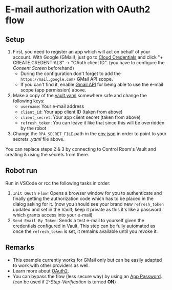 # E-mail authorization with OAuth2 flow

## Setup

1. First, you need to register an app which will act on behalf of your account. With
   Google (GMail), just go to [Cloud Credentials](https://console.cloud.google.com/apis/credentials)
   and click "+ CREATE CREDENTIALS" -> "OAuth client ID". (you have to configure the
   *Consent Screen* beforehand)
   - During the configuration don't forget to add the `https://mail.google.com/` GMail
     API scope.
   - If you can't find it, enable [Gmail API](https://console.cloud.google.com/marketplace/product/google/gmail.googleapis.com)
     for being able to use the e-mail scope (app permission) above.
2. Make a copy of the [vault.yaml](./devdata/vault.yaml) somewhere safe and change the
   following keys:
   - `username`: Your e-mail address
   - `client_id`: Your app client ID (taken from above)
   - `client_secret`: Your app client secret (taken from above)
   - `refresh_token`: You can leave it like that since this will be overridden by the
     robot
3. Change the `RPA_SECRET_FILE` path in the [env.json](./devdata/env.json) in order to
   point to your secrets *.yaml* file above.

You can replace steps 2 & 3 by connecting to Control Room's Vault and creating & using
the secrets from there.

## Robot run

Run in VSCode or rcc the following tasks in order:
1. `Init OAuth Flow`: Opens a browser window for you to authenticate and finally
   getting the authorization code which has to be placed in the dialog asking for it.
   (now you should see your brand new `refresh_token` updated and set in the Vault;
   keep it private as this it's like a password which grants access into your e-mail)
2. `Send Email By Token`: Sends a test e-mail to yourself given the credentials
   configured in Vault. This step can be fully automated as once the `refresh_token` is
   set, it remains available until you revoke it.

## Remarks

- This example currently works for GMail only but can be easily adapted to work with
  other providers as well.
- Learn more about [OAuth2](https://developers.google.com/identity/protocols/oauth2).
- You can bypass the flow (less secure way) by using an [App Password](https://robocorp.com/docs/development-guide/email/sending-emails-with-gmail-smtp#configuration-of-the-gmail-account).
  (can be used if *2-Step-Verification* is turned **ON**)
